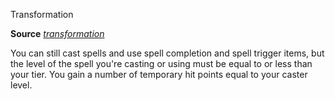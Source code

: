 Transformation

**Source** [_transformation_](/pathfinderRPG/prd/spells/transformation.html#_transformation)

You can still cast spells and use spell completion and spell trigger items, but the level of the spell you're casting or using must be equal to or less than your tier. You gain a number of temporary hit points equal to your caster level.

